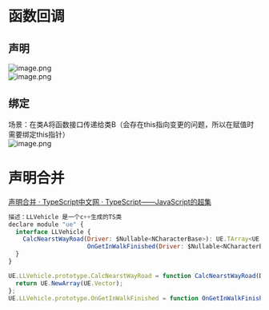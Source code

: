 <a name="y7seW"></a>
# 函数回调
<a name="WgFHW"></a>
## 声明
![image.png](media/image-18.png)<br />![image.png](media/image-19.png)

<a name="ezhHz"></a>
## 绑定
场景：在类A将函数接口传递给类B（会存在this指向变更的问题，所以在赋值时需要绑定this指针）<br />![image.png](media/image-17.png)

<a name="ERIvc"></a>
# 声明合并
[声明合并 · TypeScript中文网 · TypeScript——JavaScript的超集](https://www.tslang.cn/docs/handbook/declaration-merging.html)
```javascript
描述：LLVehicle 是一个c++生成的TS类
declare module "ue" {
  interface LLVehicle {
    CalcNearstWayRoad(Driver: $Nullable<NCharacterBase>): UE.TArray<UE.Vector>;
                      OnGetInWalkFinished(Driver: $Nullable<NCharacterBase>): void;
  }
}

UE.LLVehicle.prototype.CalcNearstWayRoad = function CalcNearstWayRoad(Driver: $Nullable<NCharacterBase>): UE.TArray<UE.Vector> {
  return UE.NewArray(UE.Vector);
};
UE.LLVehicle.prototype.OnGetInWalkFinished = function OnGetInWalkFinished(Driver: $Nullable<NCharacterBase>): void {};
```

